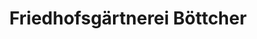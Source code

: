 ---
title: "Friedhofsgärtnerei Böttcher"
url: /telgte/friedhofsgaertnerei-boettcher/
shop: Blumen
---